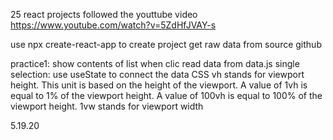 25 react projects followed the youttube video 
https://www.youtube.com/watch?v=5ZdHfJVAY-s

use npx create-react-app to create project
get raw data from source github

practice1: show contents of list when clic
    read data from data.js
    single selection:
        use useState to connect the data
    CSS 
        vh stands for viewport height. This unit is based on the height of the viewport. A value of 1vh is equal to 1% of the viewport height. A value of 100vh is equal to 100% of the viewport height. 1vw stands for viewport width

5.19.20